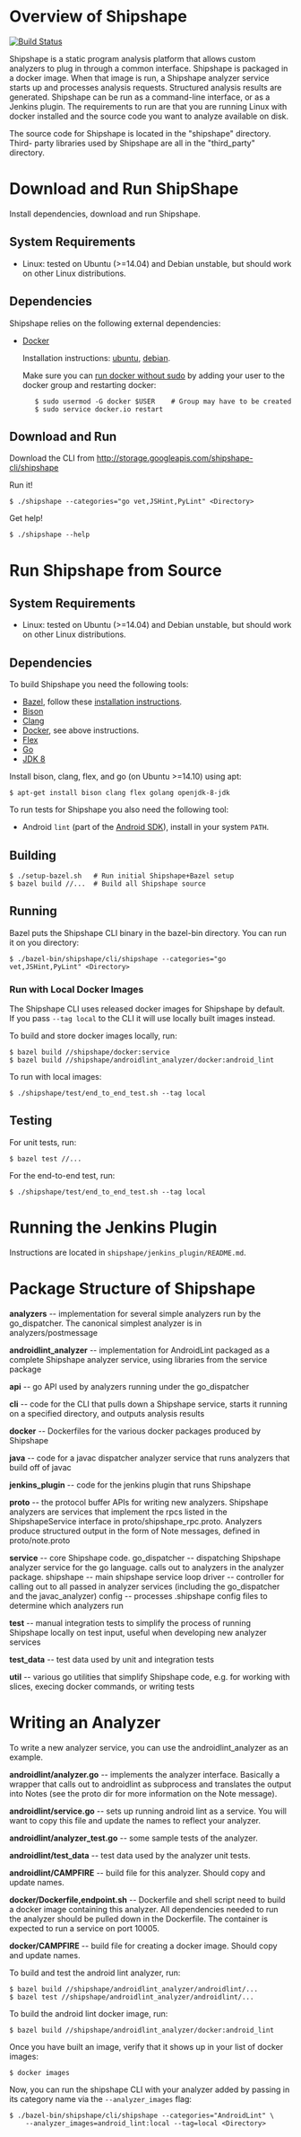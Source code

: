 # Overview of Shipshape #

[![Build Status](https://travis-ci.org/google/shipshape.svg?branch=master)](https://travis-ci.org/google/shipshape)

Shipshape is a static program analysis platform that allows custom analyzers to
plug in through a common interface. Shipshape is packaged in a docker image.
When that image is run, a Shipshape analyzer service starts up and processes
analysis requests. Structured analysis results are generated. Shipshape can be
run as a command-line interface, or as a Jenkins plugin. The requirements to run
are that you are running Linux with docker installed and the source code you want
to analyze available on disk.

The source code for Shipshape is located in the "shipshape" directory. Third-
party libraries used by Shipshape are all in the "third_party" directory.

# Download and Run ShipShape #
Install dependencies, download and run Shipshape.

## System Requirements ##
* Linux: tested on Ubuntu (>=14.04) and Debian unstable, but should work on other Linux distributions.

## Dependencies ##
Shipshape relies on the following external dependencies:

* [Docker](https://docs.docker.com/docker/userguide/)
  
  Installation instructions: [ubuntu](https://docs.docker.com/installation/ubuntulinux), [debian](https://docs.docker.com/docker/installation/debian/).
  
  Make sure you can [run docker without sudo](https://docs.docker.com/articles/basics) by adding your user to the docker
group and restarting docker:

         $ sudo usermod -G docker $USER    # Group may have to be created
         $ sudo service docker.io restart

## Download and Run ##

Download the CLI from http://storage.googleapis.com/shipshape-cli/shipshape

Run it!

```
$ ./shipshape --categories="go vet,JSHint,PyLint" <Directory>
```

Get help!

```
$ ./shipshape --help
```


# Run Shipshape from Source #

## System Requirements ##
* Linux: tested on Ubuntu (>=14.04) and Debian unstable, but should work on other Linux distributions.

## Dependencies ##
To build Shipshape you need the following tools:

* [Bazel](http://bazel.io), follow these [installation
  instructions](http://bazel.io/install.html).
* [Bison](https://www.gnu.org/software/bison/)
* [Clang](http://llvm.org/releases/download.html)
* [Docker](https://docs.docker.com/docker/userguide), see above instructions.
* [Flex](http://flex.sourceforge.net/)
* [Go](http://golang.org/doc/install)
* [JDK 8](http://docs.oracle.com/javase/8/docs/technotes/guides/install/install_overview.html)

Install bison, clang, flex, and go (on Ubuntu >=14.10) using apt:

```
$ apt-get install bison clang flex golang openjdk-8-jdk
```

To run tests for Shipshape you also need the following tool:

* Android `lint` (part of the [Android SDK](https://developer.android.com/sdk/index.html)), install in your
system `PATH`.

## Building ##

```
$ ./setup-bazel.sh   # Run initial Shipshape+Bazel setup
$ bazel build //...  # Build all Shipshape source
```

## Running ##

Bazel puts the Shipshape CLI binary in the bazel-bin directory. You can run it
on you directory:

```
$ ./bazel-bin/shipshape/cli/shipshape --categories="go vet,JSHint,PyLint" <Directory>
```

### Run with Local Docker Images ###

The Shipshape CLI uses released docker images for Shipshape by default. If you
pass `--tag local` to the CLI it will use locally built images instead.

To build and store docker images locally, run:

```
$ bazel build //shipshape/docker:service
$ bazel build //shipshape/androidlint_analyzer/docker:android_lint
```

To run with local images:

```
$ ./shipshape/test/end_to_end_test.sh --tag local
```

## Testing ##

For unit tests, run:

```
$ bazel test //...
```

For the end-to-end test, run:

```
$ ./shipshape/test/end_to_end_test.sh --tag local
```

# Running the Jenkins Plugin #

Instructions are located in `shipshape/jenkins_plugin/README.md`.


# Package Structure of Shipshape #

**analyzers** -- implementation for several simple analyzers run by the
  go_dispatcher. The canonical simplest analyzer is in analyzers/postmessage

**androidlint_analyzer** -- implementation for AndroidLint packaged as a complete
  Shipshape analyzer service, using libraries from the service package

**api** -- go API used by analyzers running under the go_dispatcher

**cli** -- code for the CLI that pulls down a Shipshape service, starts it running
  on a specified directory, and outputs analysis results

**docker** -- Dockerfiles for the various docker packages produced by Shipshape

**java** -- code for a javac dispatcher analyzer service that runs analyzers that
  build off of javac

**jenkins_plugin** -- code for the jenkins plugin that runs Shipshape

**proto** -- the protocol buffer APIs for writing new analyzers. Shipshape analyzers
  are services that implement the rpcs listed in the ShipshapeService interface
  in proto/shipshape_rpc.proto. Analyzers produce structured output in the form
  of Note messages, defined in proto/note.proto

**service** -- core Shipshape code.
  go_dispatcher -- dispatching Shipshape analyzer service for the go language.
    calls out to analyzers in the analyzer package.
  shipshape -- main shipshape service loop
  driver -- controller for calling out to all passed in analyzer services
    (including the go_dispatcher and the javac_analyzer)
  config -- processes .shipshape config files to determine which analyzers run

**test** -- manual integration tests to simplify the process of running Shipshape 
  locally on test input, useful when developing new analyzer services

**test_data** -- test data used by unit and integration tests

**util** -- various go utilities that simplify Shipshape code, e.g. for working with
  slices, execing docker commands, or writing tests


# Writing an Analyzer #

To write a new analyzer service, you can use the androidlint_analyzer as an example.

**androidlint/analyzer.go** -- implements the analyzer interface. Basically a wrapper
  that calls out to androidlint as subprocess and translates the output into Notes
  (see the proto dir for more information on the Note message).

**androidlint/service.go** -- sets up running android lint as a service. You will want
  to copy this file and update the names to reflect your analyzer.

**androidlint/analyzer_test.go** -- some sample tests of the analyzer.

**androidlint/test_data** -- test data used by the analyzer unit tests.

**androidlint/CAMPFIRE** -- build file for this analyzer. Should copy and update names.

**docker/Dockerfile,endpoint.sh** -- Dockerfile and shell script need to build a docker
  image containing this analyzer. All dependencies needed to run the analyzer should
  be pulled down in the Dockerfile. The container is expected to run a service
  on port 10005.

**docker/CAMPFIRE** -- build file for creating a docker image. Should copy and update names.

To build and test the android lint analyzer, run:

```
$ bazel build //shipshape/androidlint_analyzer/androidlint/...
$ bazel test //shipshape/androidlint_analyzer/androidlint/...
```

To build the android lint docker image, run:

```
$ bazel build //shipshape/androidlint_analyzer/docker:android_lint
```

Once you have built an image, verify that it shows up in your list of docker images:

```
$ docker images
```

Now, you can run the shipshape CLI with your analyzer added by passing in its category
name via the `--analyzer_images` flag:

```
$ ./bazel-bin/shipshape/cli/shipshape --categories="AndroidLint" \
    --analyzer_images=android_lint:local --tag=local <Directory>
```
